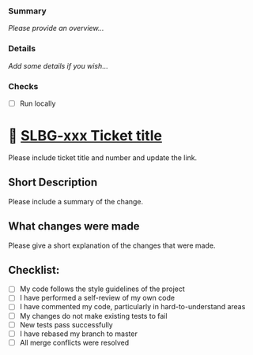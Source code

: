 ### Summary
_Please provide an overview..._

### Details
_Add some details if you wish..._ 

### Checks
- [ ] Run locally


# 🎫  [SLBG-xxx Ticket title](https://youtrack.sourcelab.bg/youtrack/issue/SLBG-) 

Please include ticket title and number and update the link.

## Short Description

Please include a summary of the change.

## What changes were made

Please give a short explanation of the changes that were made.

## Checklist:

- [ ] My code follows the style guidelines of the project
- [ ] I have performed a self-review of my own code
- [ ] I have commented my code, particularly in hard-to-understand areas
- [ ] My changes do not make existing tests to fail
- [ ] New tests pass successfully
- [ ] I have rebased my branch to master
- [ ] All merge conflicts were resolved